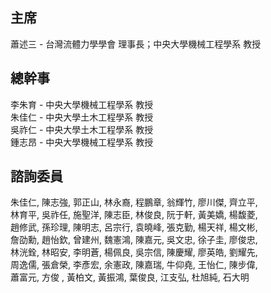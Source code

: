 ## 主席

蕭述三 - 台灣流體力學學會 理事長；中央大學機械工程學系 教授

## 總幹事

李朱育 - 中央大學機械工程學系 教授  
朱佳仁 - 中央大學土木工程學系 教授  
吳祚仁 - 中央大學土木工程學系 教授  
鍾志昂 - 中央大學機械工程學系 教授

## 諮詢委員

朱佳仁, 陳志強, 郭正山, 林永裔, 程鵬章, 翁輝竹, 廖川傑, 齊立平,  
林育平, 吳祚任, 施聖洋, 陳志臣, 林俊良, 阮于軒, 黃美嬌, 楊馥菱,  
趙修武, 孫珍理, 陳明志, 呂宗行, 袁曉峰, 張克勤, 楊天祥, 楊文彬,  
詹劭勳, 趙怡欽, 曾建州, 魏憲鴻, 陳嘉元, 吳文忠, 徐子圭, 廖俊忠,  
林洸銓, 林昭安, 李明蒼, 楊佩良, 吳宗信, 陳慶耀, 廖英皓, 劉耀先,  
周逸儒, 張倉榮, 李彥宏, 余憲政, 陳嘉瑞, 牛仰堯, 王怡仁, 陳步偉,  
蕭富元, 方俊   , 黃柏文, 黃振鴻, 葉俊良, 江支弘, 杜旭純, 石大明
